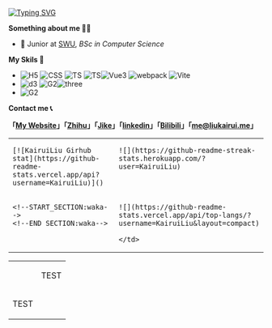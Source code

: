 [![Typing SVG](https://readme-typing-svg.herokuapp.com?size=24&color=000000&vCenter=true&lines=Hey%2C+I'm+Kairui+Liu+%F0%9F%91%8B;Welcome+to+my+Github+homepage+%F0%9F%A4%97;%E5%98%BF%EF%BC%8C%E6%88%91%E6%98%AF%E5%88%98%E9%94%B4%E7%9D%BF%F0%9F%91%8B;%E6%AC%A2%E8%BF%8E%E6%9D%A5%E5%88%B0%E6%88%91%E7%9A%84Github%E4%B8%BB%E9%A1%B5+%F0%9F%A4%97)](https://git.io/typing-svg)

**Something about me 👨‍💻**

- 🍻 Junior at  [SWU](https://www.swu.edu.cn), _BSc in Computer Science_



**My Skils 🔭**

-   ![H5](https://img.shields.io/badge/HTML5-E34F26?style=flat-square&logo=HTML5&logoColor=white) ![CSS](https://img.shields.io/badge/CSS3-1572B6?style=flat-square&logo=CSS3&logoColor=white) ![TS](https://img.shields.io/badge/JavaScript-F7DF1E?style=flat-square&logo=JavaScript&logoColor=black) ![TS](https://img.shields.io/badge/TypeScript-3178C6?style=flat-square&logo=TypeScript&logoColor=white)![Vue3](https://img.shields.io/badge/Vue.js-4FC08D?style=flat-square&logo=Vue.js&logoColor=white) ![webpack](https://img.shields.io/badge/webpack-8DD6F9?style=flat-square&logo=webpack&logoColor=black) ![Vite](https://img.shields.io/badge/Vite-646CFF?style=flat-square&logo=Vite&logoColor=white)
-   ![d3](https://img.shields.io/badge/D3.js-F9A03C?style=flat-square&logo=d3.js&logoColor=white) ![G2](https://img.shields.io/badge/G2%20Plot-6c2fc3?style=flat-square&logo=antdesign&logoColor=white)![three](https://img.shields.io/badge/Three.js-000000?style=flat-square&logo=three.js&logoColor=white)
-   ![G2](https://img.shields.io/badge/Node.js-339933?style=flat-square&logo=node.js&logoColor=white)



**Contact me 📞**

**「[My Website](https://liukairui.me/)」「[Zhihu](https://liukairui.me/)」「[Jike](https://okjk.co/16CFBT)」「[linkedin](https://www.linkedin.com/in/%E9%94%B4%E7%9D%BF-%E5%88%98-9b3a80235/)」「[Bilibili](https://www.linkedin.com/in/%E9%94%B4%E7%9D%BF-%E5%88%98-9b3a80235/)」「[me@liukairui.me](mailto:me@liukairui.me)」**



<table width="960px">
<tr>
<td valign="top" width="50%">

    [![KairuiLiu Girhub stat](https://github-readme-stats.vercel.app/api?username=KairuiLiu)]()

</td>
<td valign="top" width="50%">
    
    ![](https://github-readme-streak-stats.herokuapp.com/?user=KairuiLiu)

</td>
<tr>
</tr>
<td valign="top" width="50%">

    <!--START_SECTION:waka-->
    <!--END_SECTION:waka-->

</td>
<td valign="top" width="50%">
    
    ![](https://github-readme-stats.vercel.app/api/top-langs/?username=KairuiLiu&layout=compact)
    
    </td>
</tr>
</table>



<table>
<tbody>
   <tr>
       <td  valign="top" width="50%">

​       
​     

TEST
</td>
     <td  valign="top" width="50%">

TEST
</td>
      </tr>
</tbody>
</table>
